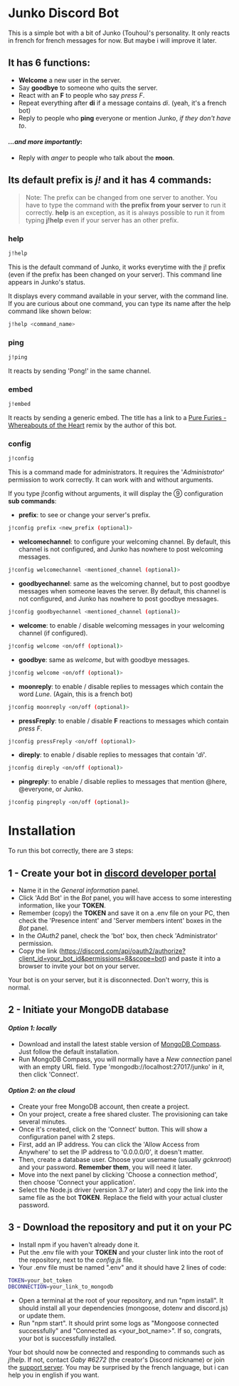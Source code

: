# Junko Discord Bot

This is a simple bot with a bit of Junko (Touhou)'s personality. It only reacts in french for french messages for now. But maybe i will improve it later.

## It has 6 functions:

- **Welcome** a new user in the server.
- Say **goodbye** to someone who quits the server.
- React with an **F** to people who say _press F_.
- Repeat everything after **di** if a message contains _di_. (yeah, it's a french bot)
- Reply to people who **ping** everyone or mention Junko, _if they don't have to_.

#### _...and more importantly_: 

- Reply with _anger_ to people who talk about the **moon**.

## Its default prefix is _j!_ and it has 4 commands:

> Note: The prefix can be changed from one server to another. You have to type the command with **the prefix from your server** to run it correctly. 
> **help** is an exception, as it is always possible to run it from typing **j!help** even if your server has an other prefix.

### help
```sh
j!help
```
This is the default command of Junko, it works everytime with the j! prefix (even if the prefix has been changed on your server). This command line appears in Junko's status.

It displays every command available in your server, with the command line. If you are curious about one command, you can type its name after the help command like shown below:
```sh
j!help <command_name>
```


### ping
```sh
j!ping
```
It reacts by sending 'Pong!' in the same channel.

### embed
```sh
j!embed
```
It reacts by sending a generic embed. The title has a link to a [Pure Furies - Whereabouts of the Heart](https://www.youtube.com/watch?v=_dakr4zPgPg) remix by the author of this bot.

### config
```sh
j!config
```
This is a command made for administrators. It requires the '_Administrator_' permission to work correctly.
It can work with and without arguments.

If you type j!config without arguments, it will display the ⑨ configuration **sub commands**:
- **prefix**: to see or change your server's prefix.
```sh
j!config prefix <new_prefix (optional)>
```

- **welcomechannel**: to configure your welcoming channel. By default, this channel is not configured, and Junko has nowhere to post welcoming messages.
```sh
j!config welcomechannel <mentioned_channel (optional)>
```

- **goodbyechannel**: same as the welcoming channel, but to post goodbye messages when someone leaves the server. By default, this channel is not configured, and Junko has nowhere to post goodbye messages.
```sh
j!config goodbyechannel <mentioned_channel (optional)>
```

- **welcome**: to enable / disable welcoming messages in your welcoming channel (if configured).
```sh
j!config welcome <on/off (optional)>
```

- **goodbye**: same as _welcome_, but with goodbye messages.
```sh
j!config welcome <on/off (optional)>
```

- **moonreply**: to enable / disable replies to messages which contain the word _Lune_. (Again, this is a french bot)
```sh
j!config moonreply <on/off (optional)>
```

- **pressFreply**: to enable / disable **F** reactions to messages which contain _press F_.
```sh
j!config pressFreply <on/off (optional)>
```

- **direply**: to enable / disable replies to messages that contain '_di_'.
```sh
j!config direply <on/off (optional)>
```

- **pingreply**: to enable / disable replies to messages that mention @here, @everyone, or Junko.
```sh
j!config pingreply <on/off (optional)>
```

# Installation

To run this bot correctly, there are 3 steps:

## 1 - Create your bot in [discord developer portal](https://discord.com/developers/applications)

- Name it in the _General information_ panel.
- Click 'Add Bot' in the _Bot_ panel, you will have access to some interesting information, like your **TOKEN**.
- Remember (copy) the **TOKEN** and save it on a .env file on your PC, then check the 'Presence intent' and 'Server members intent' boxes in the _Bot_ panel.
- In the _OAuth2_ panel, check the 'bot' box, then check 'Administrator' permission. 
- Copy the link (https://discord.com/api/oauth2/authorize?client_id=your_bot_id&permissions=8&scope=bot) and paste it into a browser to invite your bot on your server.

Your bot is on your server, but it is disconnected. Don't worry, this is normal.

## 2 - Initiate your MongoDB database

#### _Option 1: locally_

- Download and install the latest stable version of [MongoDB Compass](https://www.mongodb.com/try/download/compass). Just follow the default installation.
- Run MongoDB Compass, you will normally have a _New connection_ panel with an empty URL field. Type 'mongodb://localhost:27017/junko' in it, then click 'Connect'.

#### _Option 2: on the cloud_

- Create your free MongoDB account, then create a project. 
- On your project, create a free shared cluster. The provisioning can take several minutes.
- Once it's created, click on the 'Connect' button. This will show a configuration panel with 2 steps.
- First, add an IP address. You can click the 'Allow Access from Anywhere' to set the IP address to '0.0.0.0/0', it doesn't matter.
- Then, create a database user. Choose your username (usually _gcknroot_) and your password. **Remember them**, you will need it later.
- Move into the next panel by clicking 'Choose a connection method', then choose 'Connect your application'.
- Select the Node.js driver (version 3.7 or later) and copy the link into the same file as the bot **TOKEN**. Replace the <password> field with your actual cluster password.
  
## 3 - Download the repository and put it on your PC
  
- Install npm if you haven't already done it.  
- Put the .env file with your **TOKEN** and your cluster link into the root of the repository, next to the _config.js_ file.
- Your .env file must be named ".env" and it should have 2 lines of code:
```sh
TOKEN=your_bot_token
DBCONNECTION=your_link_to_mongodb
```
- Open a terminal at the root of your repository, and run "npm install". It should install all your dependencies (mongoose, dotenv and discord.js) or update them.
- Run "npm start". It should print some logs as "Mongoose connected successfully" and "Connected as <your_bot_name>". If so, congrats, your bot is successfully installed.
  
  
Your bot should now be connected and responding to commands such as _j!help_. If not, contact _Gaby #6272_ (the creator's Discord nickname) or join the [support server](https://discord.gg/sYsyfvDT3u). You may be surprised by the french language, but i can help you in english if you want.
